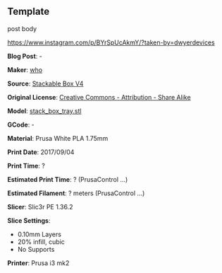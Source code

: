## Template

post body

https://www.instagram.com/p/BYrSpUcAkmY/?taken-by=dwyerdevices


**Blog Post**: -

**Maker**: [who](link)

**Source**: [Stackable Box V4](https://www.thingiverse.com/thing:647425)

**Original License**: [Creative Commons - Attribution - Share Alike](http://creativecommons.org/licenses/by-sa/3.0/)

**Model**: [stack_box_tray.stl](https://www.thingiverse.com/download:1100477)

**GCode**: -

**Material**: Prusa White PLA 1.75mm

**Print Date**: 2017/09/04

**Print Time**: ?

**Estimated Print Time**: ? (PrusaControl ...)

**Estimated Filament**: ? meters (PrusaControl ...)

**Slicer**: Slic3r PE 1.36.2

**Slice Settings**:

 - 0.10mm Layers
 - 20% infill, cubic
 - No Supports

**Printer**: Prusa i3 mk2